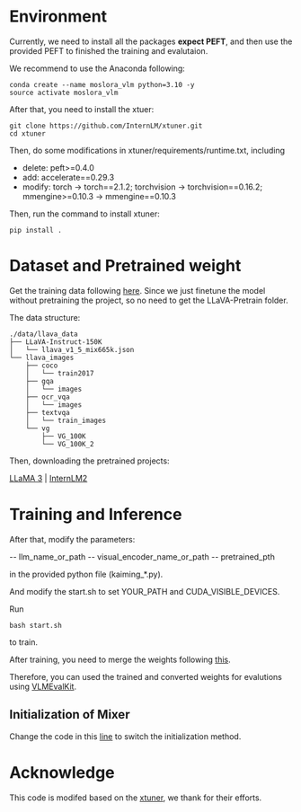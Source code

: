 # Environment

Currently, we need to install all the packages **expect PEFT**, and then use the provided PEFT to finished the training and evalutaion.


We recommend to use the Anaconda following:
```
conda create --name moslora_vlm python=3.10 -y
source activate moslora_vlm
```

After that, you need to install the xtuer:
```
git clone https://github.com/InternLM/xtuner.git
cd xtuner
```
Then, do some modifications in xtuner/requirements/runtime.txt, including

- delete: peft>=0.4.0 
- add: accelerate==0.29.3 
- modify: torch -> torch==2.1.2;  torchvision -> torchvision==0.16.2; mmengine>=0.10.3 -> mmengine==0.10.3

Then, run the command to install xtuner:
```
pip install .
```


# Dataset and Pretrained weight

Get the training data following [here](https://github.com/InternLM/xtuner/blob/main/docs/zh_cn/user_guides/dataset_prepare.md#llava-dataset). Since we just finetune the model without pretraining the project, so no need to get the LLaVA-Pretrain folder.

The data structure:

```
./data/llava_data
├── LLaVA-Instruct-150K
│   └── llava_v1_5_mix665k.json
└── llava_images
    ├── coco
    │   └── train2017
    ├── gqa
    │   └── images
    ├── ocr_vqa
    │   └── images
    ├── textvqa
    │   └── train_images
    └── vg
        ├── VG_100K
        └── VG_100K_2
```

Then, downloading the pretrained projects: 

[LLaMA 3](https://huggingface.co/xtuner/llava-llama-3-8b-pretrain/tree/main) |
[InternLM2](https://huggingface.co/xtuner/llava-internlm2-7b-pretrain/tree/main)


# Training and Inference

After that, modify the parameters:

-- llm_name_or_path 
-- visual_encoder_name_or_path 
-- pretrained_pth

in the provided python file (kaiming_*.py). 

And modify the start.sh to set YOUR_PATH and CUDA_VISIBLE_DEVICES.

Run
```
bash start.sh
```
to train.

After training, you need to merge the weights following [this](https://github.com/InternLM/xtuner/blob/main/xtuner/configs/llava/README.md#model-conversion-and-merge). 

Therefore, you can used the trained and converted weights for evalutions using [VLMEvalKit](https://github.com/open-compass/VLMEvalKit).

## Initialization of Mixer

Change the code in this [line](https://github.com/wutaiqiang/MoSLoRA/blob/4e50e6046e3d411c9b73aa23a5b54c4cb7f9b8e6/visual_instruction_tuning/peft/tuners/lora/layer.py#L166) to switch the initialization method.


# Acknowledge

This code is modifed based on the [xtuner](https://github.com/InternLM/xtuner/blob/main/xtuner/configs/llava/README.md), we thank for their efforts.
